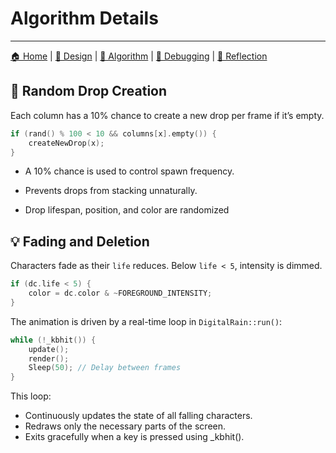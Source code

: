 # Algorithm Details

---
[🏠 Home](index.md) | [🎨 Design](design.md) | [🧠 Algorithm](algorithm.md) | [🐞 Debugging](problemsolving.md) | [🧠 Reflection](reflection.md)

## 🎲 Random Drop Creation

Each column has a 10% chance to create a new drop per frame if it’s empty.

```cpp
if (rand() % 100 < 10 && columns[x].empty()) {
    createNewDrop(x);
}
```
- A 10% chance is used to control spawn frequency.

- Prevents drops from stacking unnaturally.

- Drop lifespan, position, and color are randomized
## 💡 Fading and Deletion

Characters fade as their `life` reduces. Below `life < 5`, intensity is dimmed.

```cpp
if (dc.life < 5) {
    color = dc.color & ~FOREGROUND_INTENSITY;
}
```

The animation is driven by a real-time loop in `DigitalRain::run()`:

```cpp
while (!_kbhit()) {
    update();
    render();
    Sleep(50); // Delay between frames
}
```
This loop:
- Continuously updates the state of all falling characters.
- Redraws only the necessary parts of the screen.
- Exits gracefully when a key is pressed using _kbhit().
